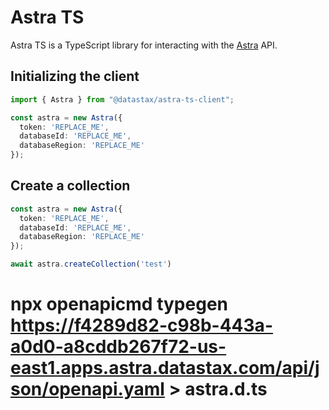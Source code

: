 # Astra TS

Astra TS is a TypeScript library for interacting with the [Astra](https://astra.datastax.com/) API.




## Initializing the client

```typescript
import { Astra } from "@datastax/astra-ts-client";

const astra = new Astra({
  token: 'REPLACE_ME',
  databaseId: 'REPLACE_ME',
  databaseRegion: 'REPLACE_ME'
});
```

## Create a collection
```typescript
const astra = new Astra({
  token: 'REPLACE_ME',
  databaseId: 'REPLACE_ME',
  databaseRegion: 'REPLACE_ME'
});

await astra.createCollection('test')

```












# npx openapicmd typegen https://f4289d82-c98b-443a-a0d0-a8cddb267f72-us-east1.apps.astra.datastax.com/api/json/openapi.yaml > astra.d.ts